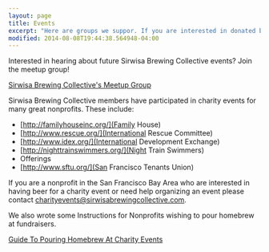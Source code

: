 ```yaml
---
layout: page
title: Events
excerpt: "Here are groups we suppor. If you are interested in donated beer for charity event here is how to contact us."
modified: 2014-08-08T19:44:38.564948-04:00
---
```


Interested in hearing about future Sirwisa Brewing Collective events? Join the meetup group!

<div markdown="0"><a href="http://www.meetup.com/Sirwisa-Brewing-Collective" class="btn">Sirwisa Brewing Collective's Meetup Group</a></div>

Sirwisa Brewing Collective members have participated in charity events for many great nonprofits. These include:

* [http://familyhouseinc.org/](Family House)
* [http://www.rescue.org/](International Rescue Committee)
* [http://www.idex.org/](International Development Exchange)
* [http://nighttrainswimmers.org/](Night Train Swimmers)
* Offerings
* [http://www.sftu.org/](San Francisco Tenants Union)

If you are a nonprofit in the San Francisco Bay Area who are interested in having beer for a charity event or need help organizing an event please contact <charityevents@sirwisabrewingcollective.com>.

We also wrote some Instructions for Nonprofits wishing to pour homebrew at fundraisers.

<div markdown="0"><a href="/assets/pdf/FundraisingInstructions_01-09-2014.pdf" class="btn">Guide To Pouring Homebrew At Charity Events</a></div>